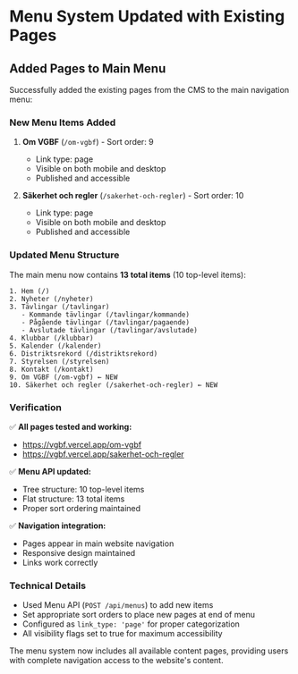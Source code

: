 # Menu System Updated with Existing Pages

## Added Pages to Main Menu

Successfully added the existing pages from the CMS to the main navigation menu:

### New Menu Items Added
1. **Om VGBF** (`/om-vgbf`) - Sort order: 9
   - Link type: page
   - Visible on both mobile and desktop
   - Published and accessible

2. **Säkerhet och regler** (`/sakerhet-och-regler`) - Sort order: 10
   - Link type: page  
   - Visible on both mobile and desktop
   - Published and accessible

### Updated Menu Structure

The main menu now contains **13 total items** (10 top-level items):

```
1. Hem (/)
2. Nyheter (/nyheter)
3. Tävlingar (/tavlingar)
   - Kommande tävlingar (/tavlingar/kommande)
   - Pågående tävlingar (/tavlingar/pagaende)
   - Avslutade tävlingar (/tavlingar/avslutade)
4. Klubbar (/klubbar)
5. Kalender (/kalender)
6. Distriktsrekord (/distriktsrekord)
7. Styrelsen (/styrelsen)
8. Kontakt (/kontakt)
9. Om VGBF (/om-vgbf) ← NEW
10. Säkerhet och regler (/sakerhet-och-regler) ← NEW
```

### Verification

✅ **All pages tested and working:**
- https://vgbf.vercel.app/om-vgbf
- https://vgbf.vercel.app/sakerhet-och-regler

✅ **Menu API updated:**
- Tree structure: 10 top-level items
- Flat structure: 13 total items
- Proper sort ordering maintained

✅ **Navigation integration:**
- Pages appear in main website navigation
- Responsive design maintained
- Links work correctly

### Technical Details

- Used Menu API (`POST /api/menus`) to add new items
- Set appropriate sort orders to place new pages at end of menu
- Configured as `link_type: 'page'` for proper categorization
- All visibility flags set to true for maximum accessibility

The menu system now includes all available content pages, providing users with complete navigation access to the website's content.